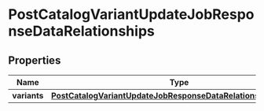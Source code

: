 # PostCatalogVariantUpdateJobResponseDataRelationships

## Properties
Name | Type | Description | Notes
------------ | ------------- | ------------- | -------------
**variants** | [**PostCatalogVariantUpdateJobResponseDataRelationshipsVariants**](PostCatalogVariantUpdateJobResponseDataRelationshipsVariants.md) |  |  [optional]
